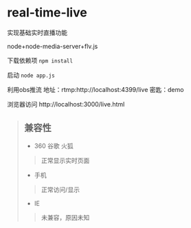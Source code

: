 # real-time-live
实现基础实时直播功能

node+node-media-server+flv.js


下载依赖项
`npm install`

启动
`node app.js`

利用obs推流
地址：rtmp:http://localhost:4399/live
密匙：demo

浏览器访问
http://localhost:3000/live.html



> ## 兼容性
> * 360 谷歌 火狐
> > 正常显示实时页面
> * 手机
> > 正常访问/显示
> * IE 
> > 未兼容，原因未知

